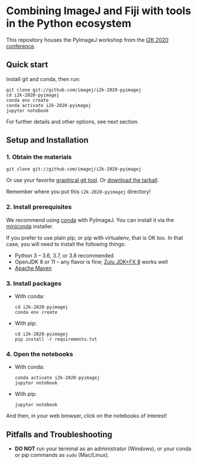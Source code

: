 # Combining ImageJ and Fiji with tools in the Python ecosystem

This repository houses the PyImageJ workshop from the
[I2K 2020 conference](https://imagej.net/events/i2k-2020).

## Quick start

Install git and conda, then run:

```
git clone git://github.com/imagej/i2k-2020-pyimagej
cd i2k-2020-pyimagej
conda env create
conda activate i2k-2020-pyimagej
jupyter notebook
```

For further details and other options, see next section.

## Setup and Installation

### 1. Obtain the materials

```
git clone git://github.com/imagej/i2k-2020-pyimagej
```

Or use your favorite [graphical git tool](https://git-scm.com/downloads/guis).
Or [download the tarball](https://github.com/imagej/i2k-2020-pyimagej/archive/main.zip).

Remember where you put this `i2k-2020-pyimagej` directory!

### 2. Install prerequisites

We recommend using [conda](https://conda.io) with PyImageJ. You can install it
via the [miniconda](https://docs.conda.io/en/latest/miniconda.html) installer.

If you prefer to use plain pip, or pip with virtualenv, that is OK too.
In that case, you will need to install the following things:

* Python 3 – 3.6, 3.7, or 3.8 recommended
* OpenJDK 8 or 11 – any flavor is fine;
  [Zulu JDK+FX 8](https://www.azul.com/downloads/zulu-community/?version=java-8-lts&package=jdk-fx)
  works well
* [Apache Maven](https://maven.apache.org/)

### 3. Install packages

* With conda:
  ```
  cd i2k-2020-pyimagej
  conda env create
  ```

* With pip:
  ```
  cd i2k-2020-pyimagej
  pip install -r requirements.txt
  ```

### 4. Open the notebooks

* With conda:
  ```
  conda activate i2k-2020-pyimagej
  jupyter notebook
  ```
* With pip:
  ```
  jupyter notebook
  ```

And then, in your web browser, click on the notebooks of interest!

## Pitfalls and Troubleshooting

* **DO NOT** run your terminal as an administrator (Windows),
  or your conda or pip commands as `sudo` (Mac/Linux).
